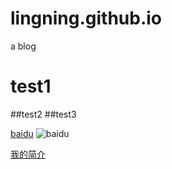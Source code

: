 # lingning.github.io
a blog
# test1
##test2
##test3

[baidu](www.baidu.com)
![baidu](http://www.baidu.com/img/bdlogo.gif "百度logo")

[我的简介](/test/test1)
